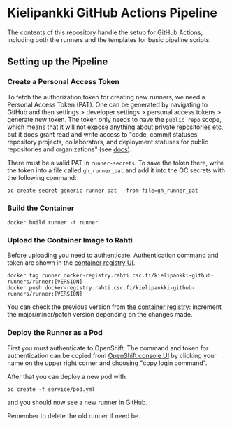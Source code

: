 # Kielipankki GitHub Actions Pipeline

The contents of this repository handle the setup for GitHub Actions, including
both the runners and the templates for basic pipeline scripts.

## Setting up the Pipeline

### Create a Personal Access Token
To fetch the authorization token for creating new runners, we need a Personal
Access Token (PAT). One can be generated by navigating to GitHub and then
settings > developer settings > personal access tokens > generate new token.
The token only needs to have the `public_repo` scope, which means that it will
not expose anything about private repositories etc, but it does grant read and
write access to "code, commit statuses, repository projects, collaborators, and
deployment statuses for public repositories and organizations" (see
[docs](https://docs.github.com/en/developers/apps/building-oauth-apps/scopes-for-oauth-apps)).

There must be a valid PAT in `runner-secrets`. To save the token there, write
the token into a file called `gh_runner_pat` and add it into the OC secrets
with the following command:
```
oc create secret generic runner-pat --from-file=gh_runner_pat
```

### Build the Container
```
docker build runner -t runner
```

### Upload the Container Image to Rahti
Before uploading you need to authenticate. Authentication command and token are
shown in the [container registry
UI](https://registry-console.rahti.csc.fi/registry#/?namespace=kielipankki-github-runners).
```
docker tag runner docker-registry.rahti.csc.fi/kielipankki-github-runners/runner:[VERSION]
docker push docker-registry.rahti.csc.fi/kielipankki-github-runners/runner:[VERSION]
```
You can check the previous version from [the container
registry](https://registry-console.rahti.csc.fi/registry#/?namespace=kielipankki-github-runners):
increment the major/minor/patch version depending on the changes made.

### Deploy the Runner as a Pod
First you must authenticate to OpenShift. The command and token for
authentication can be copied from [OpenShift console
UI](https://rahti.csc.fi:8443/console/catalog) by clicking your name on the
upper right corner and choosing "copy login command".

After that you can deploy a new pod with
```
oc create -f service/pod.yml
```
and you should now see a new runner in GitHub.

Remember to delete the old runner if need be.
